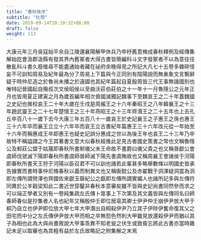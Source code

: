 ```yaml
---
title: "春秋後序"
subtitle: "杜預"
date: 2019-09-14T20:10:32+08:00
draft: false
weight: 113
---
```



大康元年三月吳寇始平余自江陵還襄陽解甲休兵乃申杼舊意脩成春秋釋例及經傳集解始訖會汲郡汲縣有發其界內舊冢者大得古書皆簡編科斗文字發冢者不以為意往往散亂科斗書久廢推尋不能盡通始者藏在祕府余晚得見之所記大凡七十五卷多雜碎怪妄不可訓知周易及紀年最為分了周易上下篇與今正同別有陰陽說而無彖象文言繫辭疑于時仲尼造之於魯尚未播之於遠國也其紀年篇起自夏殷周皆三代王事無諸國別也唯特記晉國起自殤叔次文侯昭侯以至曲沃莊伯莊伯之十一年十一月魯隱公之元年正月也皆用夏正建寅之月為歲首編年相次晉國滅獨記魏事下至魏哀王之二十年蓋魏國之史記也推校哀王二十年大歲在壬戌是周赧王之十六年秦昭王之八年韓襄王之十三年趙武靈王之二十七年楚懷王之三十年燕昭王之十三年齊湣王之二十五年也上去孔丘卒百八十一歲下去今大康三年五百八十一歲哀王於史記襄王之子惠王之孫也惠王三十六年卒而襄王立立十六年卒而哀王立古書紀年篇惠王三十六年改元從一年始至十六年而稱惠成王卒即惠王也疑史記誤分惠成之世以為後王年也哀王二十三年乃卒故特不稱謚謂之今王其著書文意大似春秋經推此足見古者國史策書之常也文稱魯隱公及邾莊公盟于姑蔑即春秋所書邾儀父未王命故不書爵曰儀父貴之也又稱晉獻公會虞師伐虢滅下陽即春秋所書虞師晉師滅下陽先書虞賄故也又稱周襄王會諸侯于河陽即春秋所書天王狩于河陽以臣召君不可以訓也諸若此輩甚多略舉數條以明國史皆承告據實而書時事仲尼脩春秋以義而制異文也又稱衞懿公及赤翟戰于洞澤疑洞當為泂即左傳所謂熒澤也齊國佐來獻玉磬紀公之甗即左傳所謂賓媚人也諸所記多與左傳符同異於公羊穀梁知此二書近世穿鑿非春秋本意審矣雖不皆與史記尚書同然參而求之可以端正學者又別有一卷純集疏左氏傳卜筮事上下次第及其文義皆與左傳同名曰師春師春似是抄集者人名也紀年又稱殷仲壬即位居亳其卿士伊尹仲壬崩伊尹放大甲于桐乃自立也伊尹即位放大甲七年大甲潛出自桐殺伊尹乃立其子伊陟伊奮命復其父之田宅而中分之左氏傳伊尹放大甲而相之卒無怨色然則大甲雖見放還殺伊尹而猶以其子為相也此為大與尚書敘說大甲事乖異不知老叟之伏生或致昏忘將此古書亦當時雜記未足以取審也為其粗有益於左氏故略記之附集解之末焉